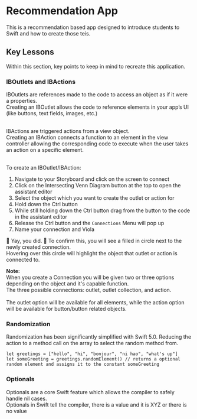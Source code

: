 # Recommendation App

This is a recommendation based app designed to introduce students to Swift and how to create those teis.

## Key Lessons
Within this section, key points to keep in mind to recreate this application.

### IBOutlets and IBActions

IBOutlets are references made to the code to access an object as if it were a properties. <br>
Creating an IBOutlet allows the code to reference elements in your app’s UI (like buttons, text fields, images, etc.)<br><br>

IBActions are triggered actions from a view object.<br>
Creating an IBAction connects a function to an element in the view controller allowing the corresponding code to execute when the user takes an action on a specific element.<br><br>

To create an IBOutlet/IBAction: 
1. Navigate to your Storyboard and click on the screen to connect
2. Click on the Intersecting Venn Diagram button at the top to open the assistant editor
3. Select the object which you want to create the outlet or action for
2. Hold down the Ctrl button 
3. While still holding down the Ctrl button drag from the button to the code in the assistant editor
4. Release the Ctrl button and the `Connections` Menu will pop up
5. Name your connection and Viola

🎉 Yay, you did. 🎉
To confirm this, you will see a filled in circle next to the newly created connection.<br>
Hovering over this circle will highlight the object that outlet or action is connected to.<br> 

<b>Note:</b><br>
When you create a Connection you will be given two or three options depending on the object and it's capable function.<br>
The three possible connections: outlet, outlet collection, and action.<br><br>
The outlet option will be available for all elements, while the action option will be available for button/button related objects.

### Randomization
Randomization has been significantly simplified with Swift 5.0. Reducing the action to a method call on the array to select the random method from.

```
let greetings = ["hello", "hi", "bonjour", "ni hao", "what's up"]
let someGreeting = greetings.randomElement() // returns a optional random element and assigns it to the constant someGreeting
```

### Optionals
Optionals are a core Swift feature which allows the compiler to safely handle nil cases.<br>
Optionals in Swift tell the compiler, there is a value and it is XYZ or there is no value

